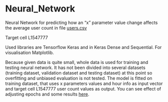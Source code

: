 # Neural_Network

Neural Network for predicting how an “x” parameter value
change affects the average user count in file [users.csv](https://github.com/millalin/Neural_Net/blob/master/users.csv)

Target cell L1547777

Used libraries are Tensorflow Keras and in Keras Dense and Sequential. For visualisation Matplotlib.

Because given data is quite small, whole data is used for training and testing neural network. It has not been divided into several datasets (training dataset, validation dataset and testing dataset) at this point so overfitting and unbiased evaluation is not tested. The model is fitted on training dataset, that uses x parameters values and hour info as input vector and target cell L1547777 user count values as output. You can see effect of adjusting epochs and some results [here](https://github.com/millalin/Neural_Net/blob/master/analysis/doc.md).

 

